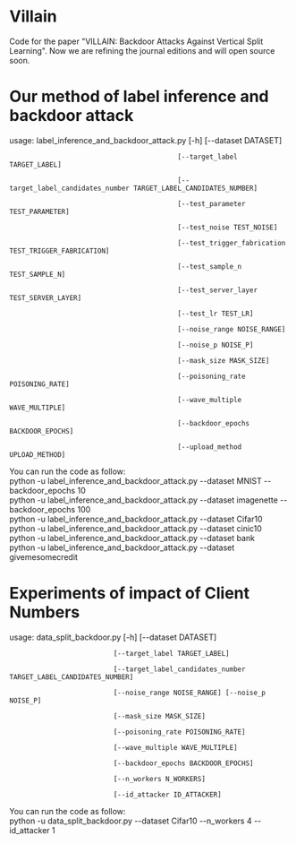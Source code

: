 # Villain
Code for the paper "VILLAIN: Backdoor Attacks Against Vertical Split Learning". Now we are refining the journal editions and will open source soon.

# Our method of label inference and backdoor attack

usage: label_inference_and_backdoor_attack.py [-h] [--dataset DATASET]

                                              [--target_label TARGET_LABEL]
                                              
                                              [--target_label_candidates_number TARGET_LABEL_CANDIDATES_NUMBER]
                                              
                                              [--test_parameter TEST_PARAMETER]
                                              
                                              [--test_noise TEST_NOISE]
                                              
                                              [--test_trigger_fabrication TEST_TRIGGER_FABRICATION]
                                              
                                              [--test_sample_n TEST_SAMPLE_N]
                                              
                                              [--test_server_layer TEST_SERVER_LAYER]
                                              
                                              [--test_lr TEST_LR]
                                              
                                              [--noise_range NOISE_RANGE]
                                              
                                              [--noise_p NOISE_P]
                                              
                                              [--mask_size MASK_SIZE]
                                              
                                              [--poisoning_rate POISONING_RATE]
                                              
                                              [--wave_multiple WAVE_MULTIPLE]
                                              
                                              [--backdoor_epochs BACKDOOR_EPOCHS]
                                              
                                              [--upload_method UPLOAD_METHOD]
                                              

You can run the code as follow:  
python -u label_inference_and_backdoor_attack.py --dataset MNIST --backdoor_epochs 10  
python -u label_inference_and_backdoor_attack.py --dataset imagenette --backdoor_epochs 100  
python -u label_inference_and_backdoor_attack.py --dataset Cifar10  
python -u label_inference_and_backdoor_attack.py --dataset cinic10  
python -u label_inference_and_backdoor_attack.py --dataset bank  
python -u label_inference_and_backdoor_attack.py --dataset givemesomecredit  

# Experiments of impact of Client Numbers

usage: data_split_backdoor.py [-h] [--dataset DATASET]

                              [--target_label TARGET_LABEL]
                              
                              [--target_label_candidates_number TARGET_LABEL_CANDIDATES_NUMBER]
                              
                              [--noise_range NOISE_RANGE] [--noise_p NOISE_P]
                              
                              [--mask_size MASK_SIZE]
                              
                              [--poisoning_rate POISONING_RATE]
                              
                              [--wave_multiple WAVE_MULTIPLE]
                              
                              [--backdoor_epochs BACKDOOR_EPOCHS]
                              
                              [--n_workers N_WORKERS]
                              
                              [--id_attacker ID_ATTACKER]
                                               
You can run the code as follow:  
python -u data_split_backdoor.py --dataset Cifar10 --n_workers 4 --id_attacker 1   
